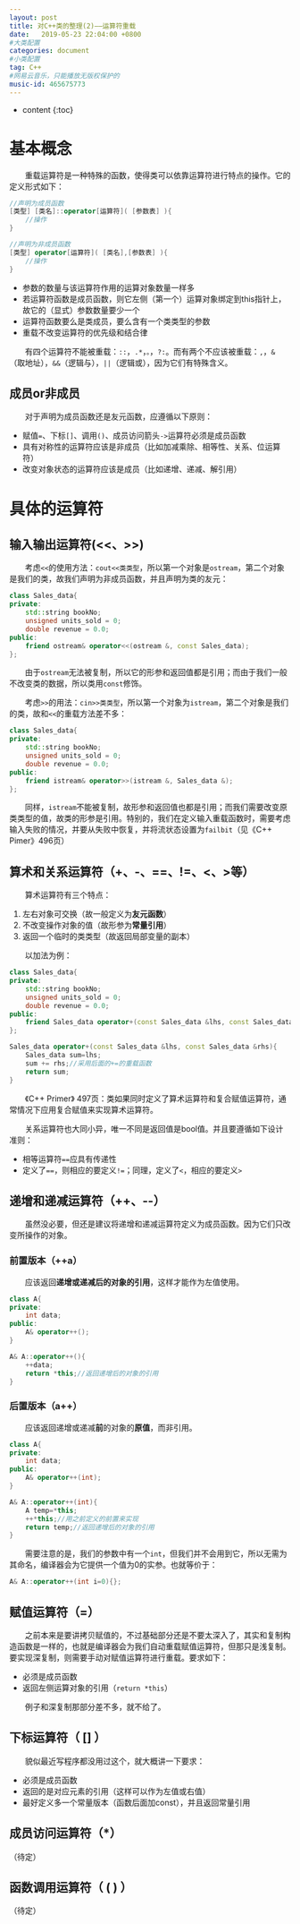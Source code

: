 ```yaml
---
layout: post
title: 对C++类的整理(2)——运算符重载
date:   2019-05-23 22:04:00 +0800
#大类配置
categories: document
#小类配置
tag: C++
#网易云音乐，只能播放无版权保护的
music-id: 465675773
---
```


* content
{:toc}
# 基本概念

&emsp;&emsp;重载运算符是一种特殊的函数，使得类可以依靠运算符进行特点的操作。它的定义形式如下：

```c++
//声明为成员函数
[类型] [类名]::operator[运算符]( [参数表] ){
    //操作
}

//声明为非成员函数
[类型] operator[运算符]( [类名],[参数表] ){
    //操作
}
```

* 参数的数量与该运算符作用的运算对象数量一样多
* 若运算符函数是成员函数，则它左侧（第一个）运算对象绑定到this指针上，故它的（显式）参数数量要少一个
* 运算符函数要么是类成员，要么含有一个类类型的参数
* 重载不改变运算符的优先级和结合律

&emsp;&emsp;有四个运算符不能被重载：`::`，`.*`，`。`，`?:`。而有两个不应该被重载：`,`，`&`（取地址），`&&`（逻辑与），`||`（逻辑或），因为它们有特殊含义。



## 成员or非成员

&emsp;&emsp;对于声明为成员函数还是友元函数，应遵循以下原则：

* 赋值`=`、下标`[]`、调用`()`、成员访问箭头`->`运算符必须是成员函数
* 具有对称性的运算符应该是非成员（比如加减乘除、相等性、关系、位运算符）
* 改变对象状态的运算符应该是成员（比如递增、递减、解引用）



# 具体的运算符

## 输入输出运算符(<<、>>)

&emsp;&emsp;考虑`<<`的使用方法：`cout<<类类型`，所以第一个对象是`ostream`，第二个对象是我们的类，故我们声明为非成员函数，并且声明为类的友元：

```c++
class Sales_data{
private:
    std::string bookNo;
    unsigned units_sold = 0;
    double revenue = 0.0;
public:
    friend ostream& operator<<(ostream &, const Sales_data);
};
```

&emsp;&emsp;由于`ostream`无法被复制，所以它的形参和返回值都是引用；而由于我们一般不改变类的数据，所以类用`const`修饰。



&emsp;&emsp;考虑`>>`的用法：`cin>>类类型`，所以第一个对象为`istream`，第二个对象是我们的类，故和`<<`的重载方法差不多：

```c++
class Sales_data{
private:
    std::string bookNo;
    unsigned units_sold = 0;
    double revenue = 0.0;
public:
    friend istream& operator>>(istream &, Sales_data &);
};
```

&emsp;&emsp;同样，`istream`不能被复制，故形参和返回值也都是引用；而我们需要改变原类类型的值，故类的形参是引用。特别的，我们在定义输入重载函数时，需要考虑输入失败的情况，并要从失败中恢复，并将流状态设置为`failbit`（见《C++ Pimer》496页）



## 算术和关系运算符（+、-、==、!=、<、>等）

&emsp;&emsp;算术运算符有三个特点：

1. 左右对象可交换（故一般定义为**友元函数**）
2. 不改变操作对象的值（故形参为**常量引用**）
3. 返回一个临时的类类型（故返回局部变量的副本）

&emsp;&emsp;以加法为例：

```c++
class Sales_data{
private:
    std::string bookNo;
    unsigned units_sold = 0;
    double revenue = 0.0;
public:
    friend Sales_data operator+(const Sales_data &lhs, const Sales_data &rhs);
};

Sales_data operator+(const Sales_data &lhs, const Sales_data &rhs){
    Sales_data sum=lhs;
    sum += rhs;//采用后面的+=的重载函数
    return sum;
}
```

&emsp;&emsp;《C++ Primer》 497页：类如果同时定义了算术运算符和复合赋值运算符，通常情况下应用复合赋值来实现算术运算符。



&emsp;&emsp;关系运算符也大同小异，唯一不同是返回值是bool值。并且要遵循如下设计准则：

* 相等运算符`==`应具有传递性
* 定义了`==`，则相应的要定义`!=`；同理，定义了`<`，相应的要定义`>`



## 递增和递减运算符（++、--）

&emsp;&emsp;虽然没必要，但还是建议将递增和递减运算符定义为成员函数。因为它们只改变所操作的对象。

### 前置版本（++a）

&emsp;&emsp;应该返回**递增或递减后的对象的引用**，这样才能作为左值使用。

```c++
class A{
private:
    int data;
public:
    A& operator++();
}

A& A::operator++(){
    ++data;
    return *this;//返回递增后的对象的引用
}
```



### 后置版本（a++）

&emsp;&emsp;应该返回递增或递减**前**的对象的**原值**，而非引用。

```c++
class A{
private:
    int data;
public:
    A& operator++(int);
}

A& A::operator++(int){
    A temp=*this;
    ++*this;//用之前定义的前置来实现
    return temp;//返回递增后的对象的引用
}
```

&emsp;&emsp;需要注意的是，我们的参数中有一个`int`，但我们并不会用到它，所以无需为其命名，编译器会为它提供一个值为0的实参。也就等价于：

```c++
A& A::operator++(int i=0){};
```



## 赋值运算符（=）

&emsp;&emsp;之前本来是要讲拷贝赋值的，不过基础部分还是不要太深入了，其实和复制构造函数是一样的，也就是编译器会为我们自动重载赋值运算符，但那只是浅复制。要实现深复制，则需要手动对赋值运算符进行重载。要求如下：

* 必须是成员函数
* 返回左侧运算对象的引用（`return *this`）

&emsp;&emsp;例子和深复制那部分差不多，就不给了。



## 下标运算符（ [] ）

&emsp;&emsp;貌似最近写程序都没用过这个，就大概讲一下要求：

* 必须是成员函数
* 返回的是对应元素的引用（这样可以作为左值或右值）
* 最好定义多一个常量版本（函数后面加const），并且返回常量引用



## 成员访问运算符（*）

（待定）

## 函数调用运算符（ ( ) ）

（待定）